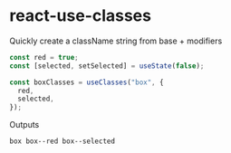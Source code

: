 # react-use-classes

Quickly create a className string from base + modifiers

```js
const red = true;
const [selected, setSelected] = useState(false);

const boxClasses = useClasses("box", {
  red,
  selected,
});
```

Outputs

```
box box--red box--selected
```

